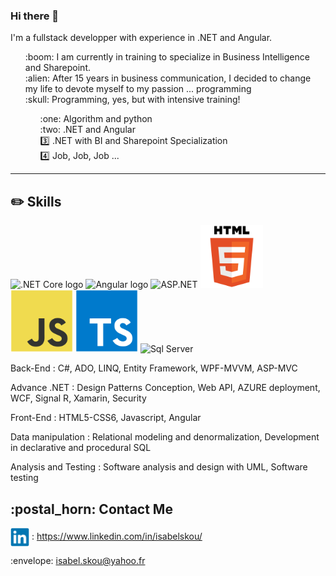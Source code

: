 ### Hi there 👋

I'm a fullstack developper with experience in .NET and Angular. 

<ul>
  :boom: I am currently in training to specialize in Business Intelligence and Sharepoint. <br/>
  :alien: After 15 years in business communication, I decided to change my life to devote myself to my passion ... programming<br/>
  :skull: Programming, yes, but with intensive training!<br/>
  <ul>
    :one: Algorithm and python<br/>
    :two: .NET and Angular<br/>
    3️⃣ .NET with BI and Sharepoint Specialization <br/>
    4️⃣ Job, Job, Job ... <br/>
  </ul>
</ul>

<hr/>

 <h2> ✏️ Skills</h2>

<img src="https://upload.wikimedia.org/wikipedia/commons/thumb/e/ee/.NET_Core_Logo.svg/240px-.NET_Core_Logo.svg.png" alt=".NET Core logo" width="100"/> <img src="https://upload.wikimedia.org/wikipedia/commons/thumb/c/cf/Angular_full_color_logo.svg/240px-Angular_full_color_logo.svg.png" alt="Angular logo" width="100"/> <img src="https://fiverr-res.cloudinary.com/images/q_auto,f_auto/gigs/118106341/original/c5e01ddc66f102d483b263053302e486f9a2b9ad/do-all-type-work-for-asp-dot-net-mvc-web-api-aspx.jpg" alt="ASP.NET" width="150"/> <img src="https://github.com/devicons/devicon/blob/7a4ca8aa871d6dca81691e018d31eed89cb70a76/icons/html5/html5-original-wordmark.svg" width="100" alt="html5"/> <img src="https://github.com/devicons/devicon/blob/7a4ca8aa871d6dca81691e018d31eed89cb70a76/icons/javascript/javascript-original.svg" width="100" alt="JavaScript"/> <img src="https://github.com/devicons/devicon/blob/7a4ca8aa871d6dca81691e018d31eed89cb70a76/icons/typescript/typescript-original.svg" width="100" alt="TypeScript"/> <img src="https://img2.freepng.fr/20180615/jyr/kisspng-microsoft-sql-server-computer-servers-database-blendo-5b23ceeb160271.1655654715290733870902.jpg" width="150" alt="Sql Server"/> 

<p>Back-End : C#, ADO, LINQ, Entity Framework, WPF-MVVM, ASP-MVC</p>
<p>Advance .NET : Design Patterns Conception, Web API, AZURE deployment, WCF, Signal R, Xamarin, Security</p>
<p>Front-End : HTML5-CSS6, Javascript, Angular</p>
<p>Data manipulation : Relational modeling and denormalization, Development in declarative and procedural SQL</p>
<p>Analysis and Testing : Software analysis and design with UML, Software testing</p>

<h2>:postal_horn: Contact Me</h2>

<p><img align="center" src="https://github.com/devicons/devicon/blob/7a4ca8aa871d6dca81691e018d31eed89cb70a76/icons/linkedin/linkedin-original.svg" alt="linkedin.com/in/isabelskou" width="30" /> : <a href="https://www.linkedin.com/in/isabelskou/">https://www.linkedin.com/in/isabelskou/</a></p>
<p>:envelope: <a href="isabel.skou@yahoo.fr">isabel.skou@yahoo.fr</a>









<!--
**isaskou/isaskou** is a ✨ _special_ ✨ repository because its `README.md` (this file) appears on your GitHub profile.

Here are some ideas to get you started:

- 🔭 I’m currently working on ...
- 🌱 I’m currently learning ...
- 👯 I’m looking to collaborate on ...
- 🤔 I’m looking for help with ...
- 💬 Ask me about ...
- 📫 How to reach me: ...
- 😄 Pronouns: ...
- ⚡ Fun fact: ...
-->
